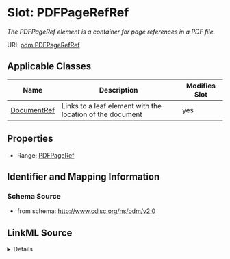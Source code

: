 # Slot: PDFPageRefRef


_The PDFPageRef element is a container for page references in a PDF file._



URI: [odm:PDFPageRefRef](http://www.cdisc.org/ns/odm/v2.0/PDFPageRefRef)



<!-- no inheritance hierarchy -->




## Applicable Classes

| Name | Description | Modifies Slot |
| --- | --- | --- |
[DocumentRef](DocumentRef.md) | Links to a leaf element with the location of the document |  yes  |







## Properties

* Range: [PDFPageRef](PDFPageRef.md)





## Identifier and Mapping Information







### Schema Source


* from schema: http://www.cdisc.org/ns/odm/v2.0




## LinkML Source

<details>
```yaml
name: PDFPageRefRef
description: The PDFPageRef element is a container for page references in a PDF file.
from_schema: http://www.cdisc.org/ns/odm/v2.0
rank: 1000
alias: PDFPageRefRef
domain_of:
- DocumentRef
range: PDFPageRef

```
</details>